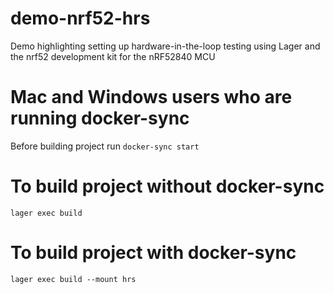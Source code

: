 # demo-nrf52-hrs
Demo highlighting setting up hardware-in-the-loop testing using Lager and the nrf52 development kit for the nRF52840 MCU

# Mac and Windows users who are running docker-sync  
Before building project run `docker-sync start`  

# To build project without docker-sync  
`lager exec build`  

# To build project with docker-sync
`lager exec build --mount hrs`